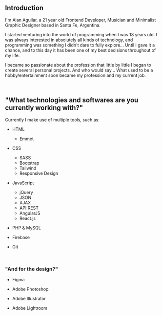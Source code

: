 ## Introduction

I'm Alan Aguilar, a 21 year old Frontend Developer, Musician and Minimalist Graphic Designer based in Santa Fe, Argentina.

I started venturing into the world of programming when I was 18 years old. I was always interested in absolutely all kinds of technology, and programming was something I didn't dare to fully explore... Until I gave it a chance, and to this day it has been one of my best decisions throughout of my life.

I became so passionate about the profession that little by little I began to create several personal projects. And who would say... What used to be a hobby/entertainment soon became my profession and my current job.


<br>

## "What technologies and softwares are you currently working with?"

Currently I make use of multiple tools, such as:

  - HTML
    - Emmet

  - CSS
    - SASS
    - Bootstrap
    - Tailwind
    - Responsive Design

  - JavaScript
    - jQuery
    - JSON
    - AJAX
    - API REST
    - AngularJS
    - React.js

  - PHP & MySQL

  - Firebase

  - Git
<br>

### "And for the design?"

  - Figma

  - Adobe Photoshop

  - Adobe Illustrator

  - Adobe Lightroom
